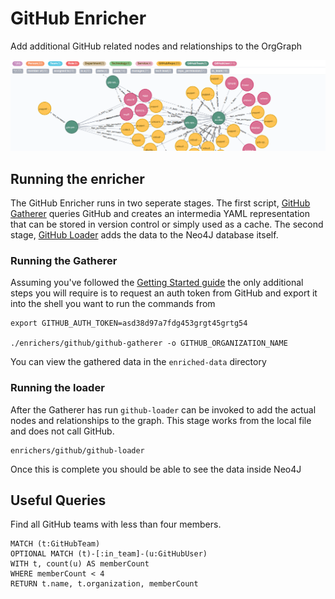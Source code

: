 # GitHub Enricher

Add additional GitHub related nodes and relationships to the OrgGraph

![A GitHub User, Team and Repo Graph](/images/github-graph.png "Neo4J node browser with sample GitHub")

## Running the enricher

The GitHub Enricher runs in two seperate stages. The first script,
[GitHub Gatherer](/enrichers/github/github-gatherer) queries GitHub and creates
an intermedia YAML representation that can be stored in version control
or simply used as a cache. The second stage,
[GitHub Loader](/enrichers/github/github-loader) adds the data to
the Neo4J database itself.

### Running the Gatherer

Assuming you've followed the [Getting Started guide](/README.md#getting-started)
the only additional steps you will require is to request an auth token from
GitHub and export it into the shell you want to run the commands from 

    export GITHUB_AUTH_TOKEN=asd38d97a7fdg453grgt45grtg54

    ./enrichers/github/github-gatherer -o GITHUB_ORGANIZATION_NAME

You can view the gathered data in the `enriched-data` directory

### Running the loader

After the Gatherer has run `github-loader` can be invoked to add
the actual nodes and relationships to the graph. This stage works from the
local file and does not call GitHub.

    enrichers/github/github-loader

Once this is complete you should be able to see the data inside Neo4J

## Useful Queries

Find all GitHub teams with less than four members.

    MATCH (t:GitHubTeam)
    OPTIONAL MATCH (t)-[:in_team]-(u:GitHubUser)
    WITH t, count(u) AS memberCount
    WHERE memberCount < 4
    RETURN t.name, t.organization, memberCount
